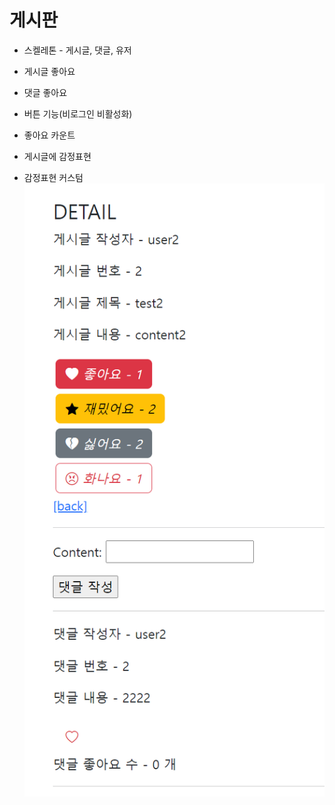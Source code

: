 # 게시판
* 스켈레톤 - 게시글, 댓글, 유저
* 게시글 좋아요
* 댓글 좋아요
* 버튼 기능(비로그인 비활성화)
* 좋아요 카운트

* 게시글에 감정표현
* 감정표현 커스텀
![detail](detail.png)